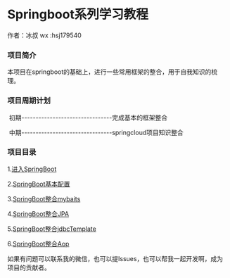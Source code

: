 # Springboot系列学习教程

作者：冰叔 wx :hsj179540

 

### 项目简介

​      本项目在springboot的基础上，进行一些常用框架的整合，用于自我知识的梳理。



### 项目周期计划

​      初期--------------------------------完成基本的框架整合

​      中期--------------------------------springcloud项目知识整合





### 项目目录

   1.[进入SpringBoot](https://github.com/BingShuBlog/boot-project/tree/master/boot-start )

   2.[SpringBoot基本配置](https://github.com/BingShuBlog/boot-project/tree/master/boot-baseconfig )

   3.[SpringBoot整合mybaits](https://github.com/BingShuBlog/boot-project/tree/master/boot-mybatis )

   4.[SpringBoot整合JPA](https://github.com/BingShuBlog/boot-project/tree/master/boot-jpa )

   5.[SpringBoot整合jdbcTemplate](https://github.com/BingShuBlog/boot-project/tree/master/boot-jdbctemplate)

   6.[SpringBoot整合Aop](https://github.com/BingShuBlog/boot-project/tree/master/boot-aop)









如果有问题可以联系我的微信，也可以提Issues，也可以帮我一起开发啊，成为项目的贡献者。



